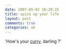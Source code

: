 ```yaml
---
date: 2007-05-02 16:20:15
title: spice up your life
layout: post
comments: true
categories: uk
---
```

'How's your
[curry](http://news.bbc.co.uk/1/hi/scotland/glasgow_and_west/6612529.stm),
darling ?'
